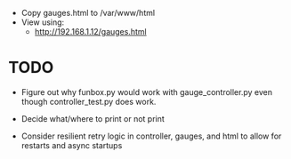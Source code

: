 - Copy gauges.html to /var/www/html
- View using:
  -  http://192.168.1.12/gauges.html

# TODO
- Figure out why funbox.py would work with gauge_controller.py even though controller_test.py does work.

- Decide what/where to print or not print
- Consider resilient retry logic in controller, gauges, and html to allow for restarts and async startups
